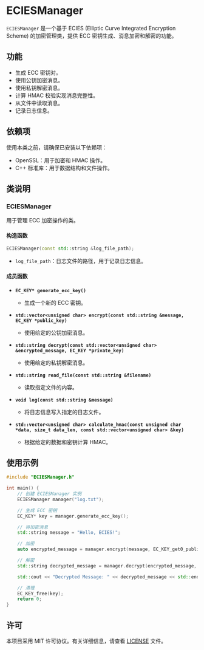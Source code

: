 # ECIESManager

`ECIESManager` 是一个基于 ECIES (Elliptic Curve Integrated Encryption Scheme) 的加密管理类，提供 ECC 密钥生成、消息加密和解密的功能。

## 功能

- 生成 ECC 密钥对。
- 使用公钥加密消息。
- 使用私钥解密消息。
- 计算 HMAC 校验实现消息完整性。
- 从文件中读取消息。
- 记录日志信息。

## 依赖项

使用本类之前，请确保已安装以下依赖项：

- OpenSSL：用于加密和 HMAC 操作。
- C++ 标准库：用于数据结构和文件操作。

## 类说明

### ECIESManager

用于管理 ECC 加密操作的类。

#### 构造函数

```cpp
ECIESManager(const std::string &log_file_path);
```
- `log_file_path`：日志文件的路径，用于记录日志信息。

#### 成员函数

- **`EC_KEY* generate_ecc_key()`**
  - 生成一个新的 ECC 密钥。
  
- **`std::vector<unsigned char> encrypt(const std::string &message, EC_KEY *public_key)`**
  - 使用给定的公钥加密消息。
  
- **`std::string decrypt(const std::vector<unsigned char> &encrypted_message, EC_KEY *private_key)`**
  - 使用给定的私钥解密消息。
  
- **`std::string read_file(const std::string &filename)`**
  - 读取指定文件的内容。
  
- **`void log(const std::string &message)`**
  - 将日志信息写入指定的日志文件。
  
- **`std::vector<unsigned char> calculate_hmac(const unsigned char *data, size_t data_len, const std::vector<unsigned char> &key)`**
  - 根据给定的数据和密钥计算 HMAC。

## 使用示例

```cpp
#include "ECIESManager.h"

int main() {
    // 创建 ECIESManager 实例
    ECIESManager manager("log.txt");

    // 生成 ECC 密钥
    EC_KEY* key = manager.generate_ecc_key();

    // 待加密消息
    std::string message = "Hello, ECIES!";

    // 加密
    auto encrypted_message = manager.encrypt(message, EC_KEY_get0_public_key(key));

    // 解密
    std::string decrypted_message = manager.decrypt(encrypted_message, key);

    std::cout << "Decrypted Message: " << decrypted_message << std::endl;

    // 清理
    EC_KEY_free(key);
    return 0;
}
```

## 许可

本项目采用 MIT 许可协议。有关详细信息，请查看 [LICENSE](LICENSE) 文件。